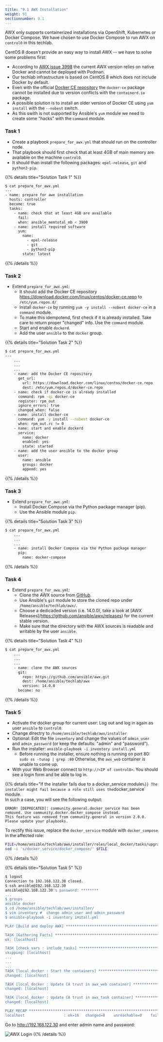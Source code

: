 ```yaml
---
title: "9.1 AWX Installation"
weight: 91
sectionnumber: 9.1
---
```


AWX only supports containerized installations via OpenShift, Kubernetes or Docker Compose. We have chosen to use Docker Compose to run AWX on `control0` in this techlab.

CentOS 8 doesn't provide an easy way to install AWX -- we have to solve some problems first:

* According to [AWX issue 3998](https://github.com/ansible/awx/issues/3998) the current  AWX version relies on native Docker and cannot be deployed with Podman.
* Our techlab infrastructure is based on CentOS 8 which does not include Docker by default.
* Even with the official [Docker CE repository](https://download.docker.com/linux/centos/docker-ce.repo) the `docker-ce` package cannot be installed due to version conflicts with the `containerd.io` package.
* A possible solution is to install an older version of Docker CE using `yum install` with the `--nobest` switch.
* As this swith is not supported by Ansible's `yum` module we need to create some "hacks" with the `command` module.

### Task 1

* Create a playbook `prepare_for_awx.yml` that should run on the controller node.
* That playbook should first check that at least 4GB of main memory are available on the machine `control0`.
* It should than install the following packages: `epel-release`,  `git` and  `python3-pip`.

{{% details title="Solution Task 1" %}}
```bash
$ cat prepare_for_awx.yml
---
- name: prepare for awx installation
  hosts: controller
  become: true
  tasks:
    - name: check that at least 4GB are available
      fail:
      when: ansible_memtotal_mb < 3900
    - name: install required software
      yum:
        name:
          - epel-release
          - git
          - python3-pip
        state: latest
```
{{% /details %}}

### Task 2

* Extend `prepare_for_awx.yml`:
  * It should add the Docker CE repository https://download.docker.com/linux/centos/docker-ce.repo to `/etc/yum.repos.d/`
  * Install `docker-ce` by running `yum -y install --nobest docker-ce` in a `command` module.
  * To make this idempotend, first check if it is already installed. Take care to return proper "changed" info. Use the `command` module.
  * Start and enable `dockerd`.
  * Add the user `ansible` to the `docker` group.

{{% details title="Solution Task 2" %}}
```bash
$ cat prepare_for_awx.yml
---
    ...
    ...
    ...
    - name: add the Docker CE repository
      get_url:
        url: https://download.docker.com/linux/centos/docker-ce.repo
        dest: /etc/yum.repos.d/docker-ce.repo
    - name: check if docker-ce is already installed
      command: rpm -qi docker-ce
      register: rpm_out
      ignore_errors: true
      changed_when: false
    - name: install docker-ce
      command: yum -y install --nobest docker-ce
      when: rpm_out.rc != 0
    - name: start and enable dockerd
      service:
        name: docker
        enabled: yes
        state: started
    - name: add the user ansible to the docker group
      user:
        name: ansible
        groups: docker
        append: yes
```
{{% /details %}}

### Task 3

* Extend `prepare_for_awx.yml`:
  * Install Docker Compose via the Python package manager (pip).
  * Use the  Ansible module `pip`.

{{% details title="Solution Task 3" %}}
```bash
$ cat prepare_for_awx.yml
    ...
    ...
    ...
    - name: install Docker Compose via the Python package manager
      pip:
        name: docker-compose
```
{{% /details %}}

### Task 4

* Extend `prepare_for_awx.yml`:
  * Clone the AWX source from [GitHub](https://github.com/ansible/awx.git).
  * Use Ansible's `git` module to store the cloned repo under `/home/ansible/techlab/awx/`.
  * Choose a dedicaded version (i.e. 14.0.0), take a look at [AWX Releases]/https://github.com/ansible/awx/releases) for the current stable version.
  * Make sure that the directory with the AWX sources is readable and writable by the user `ansible`.

{{% details title="Solution Task 4" %}}
```bash
$ cat prepare_for_awx.yml
    ...
    ...
    ...
    - name: clone the AWX sources
      git:
        repo: https://github.com/ansible/awx.git
        dest: /home/ansible/techlab/awx
        version: 14.0.0
      become: no
```
{{% /details %}}

### Task 5

* Activate the docker group for current user: Log out and log in again as user `ansible` to `control0`.
* Change directry to `/home/ansible/techlab/awx/installer`
* Optional: Edit the file `inventory` and change the values of `admin_user` and `admin_password` (or keep the defaults: "admin" and "password").
* Run the installer: `ansible-playbook -i inventory install.yml`
  * Before running the installer, ensure nothing is running on port 80: `sudo ss -tunap | grep :80`
    Otherwise, the `awx_web` container is unable to come up.
* With your Web Browser connect to `http://<IP of control0>`. You should see a login form and be able to log in.

{{% details title="If the installer fails due to a docker_service module` %}}
The installer might fail because a role still uses the `docker_service` module.  
In such a case, you will see the following output:
```
ERROR! [DEPRECATED]: community.general.docker_service has been removed. Use community.docker.docker_compose instead.
This feature was removed from community.general in version 2.0.0. Please update your playbooks.
```

To rectify this issue, replace the `docker_service` module with `docker_compose` in the affected role:
```bash
FILE=/home/ansible/techlab/awx/installer/roles/local_docker/tasks/upgrade_postgres.yml
sed -i 's/docker_service/docker_compose/' $FILE 
```
{{% /details %}}

{{% details title="Solution Task 5" %}}
```bash
$ logout 
Connection to 192.168.122.30 closed.
$ ssh ansible@192.168.122.30
ansible@192.168.122.30's password: ********
...
$ groups
ansible docker
$ cd /home/ansible/techlab/awx/installer/
$ vim inventory #  change admin_user and admin_password
$ ansible-playbook -i inventory install.yml

PLAY [Build and deploy AWX] ******************************************************************************************************************************************************************

TASK [Gathering Facts] ***********************************************************************************************************************************************************************
ok: [localhost]

TASK [check_vars : include_tasks] ************************************************************************************************************************************************************
skipping: [localhost]
...
...
...
TASK [local_docker : Start the containers] ***************************************************************************************************************************************************
changed: [localhost]

TASK [local_docker : Update CA trust in awx_web container] ***********************************************************************************************************************************
changed: [localhost]

TASK [local_docker : Update CA trust in awx_task container] **********************************************************************************************************************************
changed: [localhost]

PLAY RECAP ***********************************************************************************************************************************************************************************
localhost                  : ok=16   changed=8    unreachable=0    failed=0    skipped=86   rescued=0    ignored=0   
```

Go to http://192.168.122.30 and enter admin name and password:

![AWX Login](awx001.png)
{{% /details %}}
